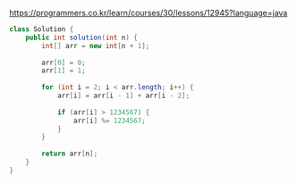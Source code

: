 https://programmers.co.kr/learn/courses/30/lessons/12945?language=java

```java
class Solution {
    public int solution(int n) {
        int[] arr = new int[n + 1];
        
        arr[0] = 0;
        arr[1] = 1;
        
        for (int i = 2; i < arr.length; i++) {
            arr[i] = arr[i - 1] + arr[i - 2];
            
            if (arr[i] > 1234567) {
                arr[i] %= 1234567;
            }
        }
        
        return arr[n];
    }
}
```
